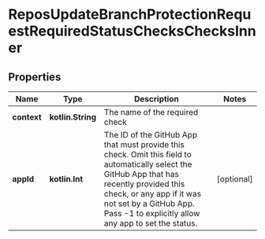 
# ReposUpdateBranchProtectionRequestRequiredStatusChecksChecksInner

## Properties
Name | Type | Description | Notes
------------ | ------------- | ------------- | -------------
**context** | **kotlin.String** | The name of the required check | 
**appId** | **kotlin.Int** | The ID of the GitHub App that must provide this check. Omit this field to automatically select the GitHub App that has recently provided this check, or any app if it was not set by a GitHub App. Pass -1 to explicitly allow any app to set the status. |  [optional]



